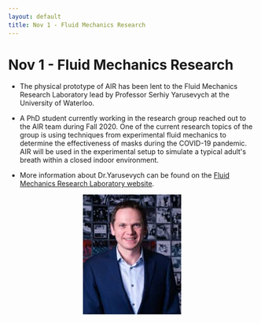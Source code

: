 ```yaml
---
layout: default
title: Nov 1 - Fluid Mechanics Research
---
```

# Nov 1 - Fluid Mechanics Research

- The physical prototype of AIR has been lent to the Fluid Mechanics Research Laboratory lead by Professor Serhiy Yarusevych at the University of Waterloo.

- A PhD student currently working in the research group reached out to the AIR team during Fall 2020. One of the current research topics of the group is using techniques from experimental fluid mechanics to determine the effectiveness of masks during the COVID-19 pandemic. AIR will be used in the experimental setup to simulate a typical adult's breath within a closed indoor environment. 

 - More information about Dr.Yarusevych can be found on the
<a href="http://www.fmrl.uwaterloo.ca/"
target="_blank">Fluid Mechanics Research Laboratory website</a>.

<figure align="center">
  <img src="/assets/img/Yarusevych.png" width="200" />
</figure>
